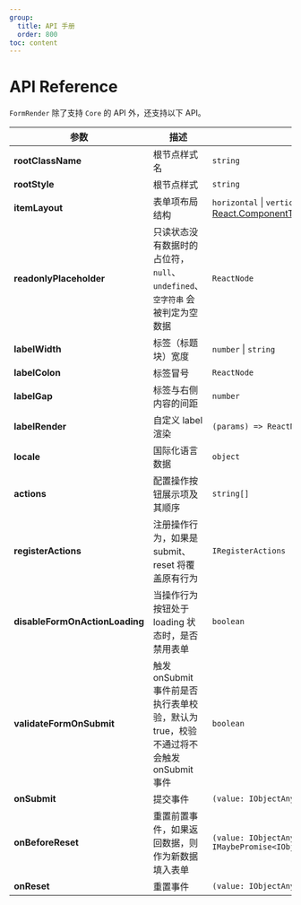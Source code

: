 ```yaml
---
group:
  title: API 手册
  order: 800
toc: content
---
```


# API Reference

`FormRender` 除了支持 `Core` 的 API 外，还支持以下 API。

| **参数**                       | **描述**                                                                              | **类型**                                                                                                    | **默认值**            |
| ------------------------------ | ------------------------------------------------------------------------------------- | ----------------------------------------------------------------------------------------------------------- | --------------------- |
| **rootClassName**              | 根节点样式名                                                                          | `string`                                                                                                    | -                     |
| **rootStyle**                  | 根节点样式                                                                            | `string`                                                                                                    | -                     |
| **itemLayout**                 | 表单项布局结构                                                                        | `horizontal` \| `vertical` \| [React.ComponentType\<IOpenItemLayoutParams\>](../core-react/101-item-layout) | `horizontal`          |
| **readonlyPlaceholder**        | 只读状态没有数据时的占位符，`null`、`undefined`、`空字符串` 会被判定为空数据          | `ReactNode`                                                                                                 | `-`                   |
| **labelWidth**                 | 标签（标题块）宽度                                                                    | `number` \| `string`                                                                                        | `100`                 |
| **labelColon**                 | 标签冒号                                                                              | `ReactNode`                                                                                                 | -                     |
| **labelGap**                   | 标签与右侧内容的间距                                                                  | `number`                                                                                                    | `15`                  |
| **labelRender**                | 自定义 label 渲染                                                                     | `(params) => ReactNode`                                                                                     | -                     |
| **locale**                     | 国际化语言数据                                                                        | `object`                                                                                                    | -                     |
| **actions**                    | 配置操作按钮展示项及其顺序                                                            | `string[]`                                                                                                  | `["submit", "reset"]` |
| **registerActions**            | 注册操作行为，如果是 submit、reset 将覆盖原有行为                                     | `IRegisterActions`                                                                                          | -                     |
| **disableFormOnActionLoading** | 当操作行为按钮处于 loading 状态时，是否禁用表单                                       | `boolean`                                                                                                   | `true`                |
| **validateFormOnSubmit**       | 触发 onSubmit 事件前是否执行表单校验，默认为 true，校验不通过将不会触发 onSubmit 事件 | `boolean`                                                                                                   | `true`                |
| **onSubmit**                   | 提交事件                                                                              | `(value: IObjectAny) => IMaybePromise<void>`                                                                | -                     |
| **onBeforeReset**              | 重置前置事件，如果返回数据，则作为新数据填入表单                                      | `(value: IObjectAny) => IMaybePromise<IObjectAny \| void>`                                                  | -                     |
| **onReset**                    | 重置事件                                                                              | `(value: IObjectAny) => IMaybePromise<void>`                                                                | -                     |
